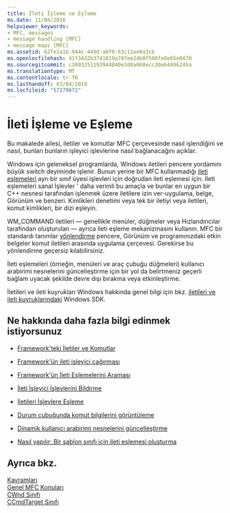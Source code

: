 ```yaml
---
title: İleti İşleme ve Eşleme
ms.date: 11/04/2016
helpviewer_keywords:
- MFC, messages
- message handling [MFC]
- message maps [MFC]
ms.assetid: 62fe2a1b-944c-449d-a0f0-63c11ee0a3cb
ms.openlocfilehash: 41f3432b3741019a787ee24b0f508fe8e65e0470
ms.sourcegitcommit: c3093251193944840e3d0a068ecc30e6449624ba
ms.translationtype: MT
ms.contentlocale: tr-TR
ms.lasthandoff: 03/04/2019
ms.locfileid: "57279672"
---
```

# <a name="message-handling-and-mapping"></a>İleti İşleme ve Eşleme

Bu makalede ailesi, iletiler ve komutlar MFC çerçevesinde nasıl işlendiğini ve nasıl, bunları bunların işleyici işlevlerine nasıl bağlanacağını açıklar.

Windows için geleneksel programlarda, Windows iletileri pencere yordamını büyük switch deyiminde işlenir. Bunun yerine bir MFC kullanmadığı [ileti eşlemeleri](../mfc/message-categories.md) ayrı bir sınıf üyesi işlevleri için doğrudan ileti eşlemesi için. İleti eşlemeleri sanal İşlevler ' daha verimli bu amaçla ve bunlar en uygun bir C++ nesnesi tarafından işlenmek üzere iletilere izin ver-uygulama, belge, Görünüm ve benzeri. Kimlikleri denetimi veya tek bir iletiyi veya iletileri, komut kimlikleri, bir dizi eşleyin.

WM_COMMAND iletileri — genellikle menüler, düğmeler veya Hızlandırıcılar tarafından oluşturulan — ayrıca ileti eşleme mekanizmasını kullanın. MFC bir standardı tanımlar [yönlendirme](../mfc/command-routing.md) pencere, Görünüm ve programınızdaki etkin belgeler komut iletileri arasında uygulama çerçevesi. Gerekirse bu yönlendirme geçersiz kılabilirsiniz.

İleti eşlemeleri (örneğin, menüleri ve araç çubuğu düğmeleri) kullanıcı arabirimi nesnelerini güncelleştirme için bir yol da belirtmeniz geçerli bağlam uyacak şekilde devre dışı bırakma veya etkinleştirme.

İletileri ve ileti kuyrukları Windows hakkında genel bilgi için bkz. [iletileri ve ileti kuyruklarındaki](/windows/desktop/winmsg/messages-and-message-queues) Windows SDK.

## <a name="what-do-you-want-to-know-more-about"></a>Ne hakkında daha fazla bilgi edinmek istiyorsunuz

- [Framework'teki İletiler ve Komutlar](../mfc/messages-and-commands-in-the-framework.md)

- [Framework'ün ileti işleyici çağırması](../mfc/how-the-framework-calls-a-handler.md)

- [Framework'ün İleti Eşlemelerini Araması](../mfc/how-the-framework-searches-message-maps.md)

- [İleti İşleyici İşlevlerini Bildirme](../mfc/declaring-message-handler-functions.md)

- [İletileri İşlevlere Eşleme](../mfc/reference/mapping-messages-to-functions.md)

- [Durum çubuğunda komut bilgilerini görüntüleme](../mfc/how-to-display-command-information-in-the-status-bar.md)

- [Dinamik kullanıcı arabirimi nesnelerini güncelleştirme](../mfc/how-to-update-user-interface-objects.md)

- [Nasıl yapılır: Bir şablon sınıfı için ileti eşlemesi oluşturma](../mfc/how-to-create-a-message-map-for-a-template-class.md)

## <a name="see-also"></a>Ayrıca bkz.

[Kavramları](../mfc/mfc-concepts.md)<br/>
[Genel MFC Konuları](../mfc/general-mfc-topics.md)<br/>
[CWnd Sınıfı](../mfc/reference/cwnd-class.md)<br/>
[CCmdTarget Sınıfı](../mfc/reference/ccmdtarget-class.md)
